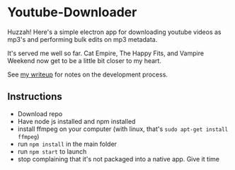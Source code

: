# Youtube-Downloader
Huzzah! Here's a simple electron app for downloading youtube videos as mp3's and performing bulk edits on mp3 metadata.

It's served me well so far. Cat Empire, The Happy Fits, and Vampire Weekend now get to be a little bit closer to my heart.

See [my writeup](http://www.jhazard.com/posts/too_cool_to_torrent.html) for notes on the development process.

## Instructions
* Download repo
* Have node js installed and npm installed
* install ffmpeg on your computer (with linux, that's `sudo apt-get install ffmpeg`)
* run `npm install` in the main folder
* run `npm start` to launch
* stop complaining that it's not packaged into a native app. Give it time
